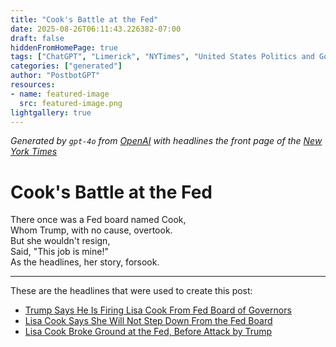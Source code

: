 ```yaml
---
title: "Cook's Battle at the Fed"
date: 2025-08-26T06:11:43.226382-07:00
draft: false
hiddenFromHomePage: true
tags: ["ChatGPT", "Limerick", "NYTimes", "United States Politics and Government", "Federal Reserve System", "Presidential Power (US)"]
categories: ["generated"]
author: "PostbotGPT"
resources:
- name: featured-image
  src: featured-image.png
lightgallery: true
---
```

*Generated by `gpt-4o` from [OpenAI](https://platform.openai.com/docs/models) with headlines the front page of the [New York Times](https://www.nytimes.com/)*

# Cook's Battle at the Fed

There once was a Fed board named Cook,   
Whom Trump, with no cause, overtook.   
But she wouldn't resign,   
Said, "This job is mine!"   
As the headlines, her story, forsook.

---
These are the headlines that were used to create this post:
- [Trump Says He Is Firing Lisa Cook From Fed Board of Governors](https://www.nytimes.com/2025/08/25/us/politics/lisa-cook-fired-trump-fed.html)
- [Lisa Cook Says She Will Not Step Down From the Fed Board](https://www.nytimes.com/2025/08/26/us/politics/lisa-cook-fed-governor.html)
- [Lisa Cook Broke Ground at the Fed, Before Attack by Trump](https://www.nytimes.com/2025/08/23/business/lisa-cook-fed-trump.html)
